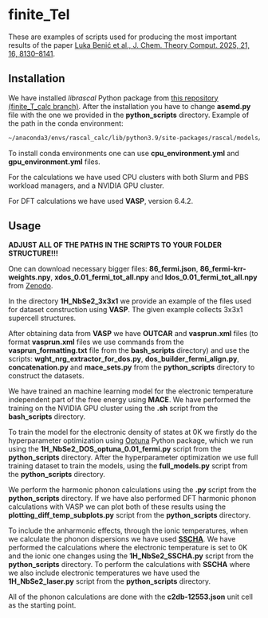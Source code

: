 # finite_Tel
These are examples of scripts used for producing the most important results of the paper [Luka Benić et al.,  J. Chem. Theory Comput. 2025, 21, 16, 8130–8141](https://pubs.acs.org/doi/full/10.1021/acs.jctc.5c00959).


## Installation

We have installed *librascal* Python package from [this repository (finite_T_calc branch)](https://github.com/cbenmahm/librascal.git). After the installation you have to change **asemd.py** file with the one we provided in the **python_scripts** directory. Example of the path in the conda environment:

```bash
~/anaconda3/envs/rascal_calc/lib/python3.9/site-packages/rascal/models/asemd.py
```

To install conda environments one can use **cpu_environment.yml** and **gpu_environment.yml** files.<br>

For the calculations we have used CPU clusters with both Slurm and PBS workload managers, and a NVIDIA GPU cluster.<br>

For DFT calculations we have used **VASP**, version 6.4.2.


## Usage

**ADJUST ALL OF THE PATHS IN THE SCRIPTS TO YOUR FOLDER STRUCTURE!!!**

One can download necessary bigger files: **86_fermi.json**, **86_fermi-krr-weights.npy**, **xdos_0.01_fermi_tot_all.npy** and **ldos_0.01_fermi_tot_all.npy** from [Zenodo](https://zenodo.org/records/15125087).<br>

In the directory **1H_NbSe2_3x3x1** we provide an example of the files used for dataset construction using **VASP**. The given example collects 3x3x1 supercell structures.<br>

After obtaining data from **VASP** we have **OUTCAR** and **vasprun.xml** files (to format **vasprun.xml** files we use commands from the **vasprun_formatting.txt** file from the **bash_scripts** directory) and use the scripts: **wght_nrg_extractor_for_dos.py**, **dos_builder_fermi_align.py**, **concatenation.py** and **mace_sets.py** from the **python_scripts** directory to construct the datasets.<br>

We have trained an machine learning model for the electronic temperature independent part of the free energy using **MACE**. We have performed the training on the NVIDIA GPU cluster using the **.sh** script from the **bash_scripts** directory.<br>

To train the model for the electronic density of states at 0K we firstly do the hyperparameter optimization using [Optuna](https://optuna.org/) Python package, which we run using the **1H_NbSe2_DOS_optuna_0.01_fermi.py** script from the **python_scripts** directory. After the hyperparameter optimization we use full training dataset to train the models, using the **full_models.py** script from the **python_scripts** directory.<br>

We perform the harmonic phonon calculations using the **.py** script from the **python_scripts** directory. If we have also performed DFT harmonic phonon calculations with VASP we can plot both of these results using the **plotting_diff_temp_subplots.py** script from the **python_scripts** directory.<br>

To include the anharmonic effects, through the ionic temperatures, when we calculate the phonon dispersions we have used [**SSCHA**](https://sscha.eu/). We have performed the calculations where the electronic temperature is set to 0K and the ionic one changes using the **1H_NbSe2_SSCHA.py** script from the **python_scripts** directory. To perform the calculations with **SSCHA** where we also include electronic temperatures we have used the **1H_NbSe2_laser.py** script from the **python_scripts** directory.<br>

All of the phonon calculations are done with the **c2db-12553.json** unit cell as the starting point.
